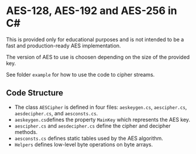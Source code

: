 # AES-128, AES-192 and AES-256 in C#

This is provided only for educational purposes and is not intended to be a fast and production-ready AES implementation.

The version of AES to use is choosen depending on the size of the provided key.

See folder `example` for how to use the code to cipher streams.

## Code Structure

- The class `AESCipher` is defined in four files: `aeskeygen.cs`, `aescipher.cs`, `aesdecipher.cs`, and `aesconsts.cs`.
- `aeskeygen.cs`defines the property `MainKey` which represents the AES key.
- `aescipher.cs` and `aesdecipher.cs` define the cipher and decipher methods.
- `aesconsts.cs` defines static tables used by the AES algorithm.
- `Helpers` defines low-level byte operations on byte arrays.